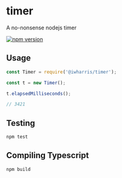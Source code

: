 # timer
A no-nonsense nodejs timer

[![npm version](https://badge.fury.io/js/%40iwharris%2Ftimer.svg)](https://badge.fury.io/js/%40iwharris%2Ftimer)

## Usage

```javascript
const Timer = require('@iwharris/timer');

const t = new Timer();

t.elapsedMilliseconds();

// 3421
```

## Testing

```bash
npm test
```

## Compiling Typescript

```bash
npm build
```